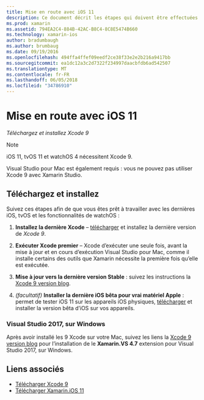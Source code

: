 ```yaml
---
title: Mise en route avec iOS 11
description: Ce document décrit les étapes qui doivent être effectuées pour pouvoir commencer à développer des applications iOS 11. Il explique comment télécharger Xcode et mettre à jour de Visual Studio 2017.
ms.prod: xamarin
ms.assetid: 794EA2C4-884B-42AC-B8C4-8C8E5474B660
ms.technology: xamarin-ios
author: bradumbaugh
ms.author: brumbaug
ms.date: 09/19/2016
ms.openlocfilehash: 494ffa4ffef09eedf2ce38f33e2e2b216a9417bb
ms.sourcegitcommit: ea1dc12a3c2d7322f234997daacbfdb6ad542507
ms.translationtype: MT
ms.contentlocale: fr-FR
ms.lasthandoff: 06/05/2018
ms.locfileid: "34786910"
---
```

# <a name="getting-started-with-ios-11"></a>Mise en route avec iOS 11

_Téléchargez et installez Xcode 9_

> [!NOTE]
> iOS 11, tvOS 11 et watchOS 4 nécessitent Xcode 9.
>
> Visual Studio pour Mac est également requis : vous ne pouvez pas utiliser Xcode 9 avec Xamarin Studio.

## <a name="download-and-install"></a>Téléchargez et installez

Suivez ces étapes afin de que vous êtes prêt à travailler avec les dernières iOS, tvOS et les fonctionnalités de watchOS :

1. **Installez la dernière Xcode** – [télécharger](https://developer.apple.com/download/) et installez la dernière version de _Xcode 9_.

2. **Exécuter Xcode premier** – Xcode d’exécuter une seule fois, avant la mise à jour et en cours d’exécution Visual Studio pour Mac, comme il installe certains des outils que Xamarin nécessite la première fois qu’elle est exécutée.

3. **Mise à jour vers la dernière version Stable** : suivez les instructions la [Xcode 9 version blog](https://releases.xamarin.com/stable-release-15-3-5-with-xcode-9-support/).

4. _(facultatif)_  **Installer la dernière iOS bêta pour vrai matériel Apple** : permet de tester iOS 11 sur les appareils iOS physiques, [télécharger](https://developer.apple.com/download/) et installer la version bêta d’iOS sur vos appareils.


### <a name="visual-studio-2017-on-windows"></a>Visual Studio 2017, sur Windows

Après avoir installé les 9 Xcode sur votre Mac, suivez les liens la [Xcode 9 version blog](https://releases.xamarin.com/stable-release-15-3-5-with-xcode-9-support/) pour l’installation de le **Xamarin.VS 4.7** extension pour Visual Studio 2017, sur Windows.


## <a name="related-links"></a>Liens associés

- [Télécharger Xcode 9](https://developer.apple.com/download/)
- [Télécharger Xamarin.iOS 11](https://releases.xamarin.com/stable-release-15-3-5-with-xcode-9-support/)
